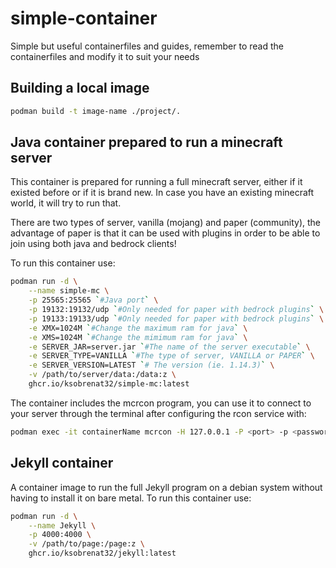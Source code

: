 # simple-container

Simple but useful containerfiles and guides,
 remember to read the containerfiles and
 modify it to suit your needs

## Building a local image

```sh
podman build -t image-name ./project/.
```

## Java container prepared to run a minecraft server

This container is prepared for running a full
 minecraft server, either if it existed before or
 if it is brand new. In case you have an existing
 minecraft world, it will try to run that.

There are two types of server, vanilla (mojang) and
 paper (community), the advantage of paper is that
 it can be used with plugins in order to be able to
 join using both java and bedrock clients!

To run this container use:

```sh
podman run -d \
    --name simple-mc \
    -p 25565:25565 `#Java port` \
    -p 19132:19132/udp `#Only needed for paper with bedrock plugins` \
    -p 19133:19133/udp `#Only needed for paper with bedrock plugins` \
    -e XMX=1024M `#Change the maximum ram for java` \
    -e XMS=1024M `#Change the mimimum ram for java` \
    -e SERVER_JAR=server.jar `#The name of the server executable` \
    -e SERVER_TYPE=VANILLA `#The type of server, VANILLA or PAPER` \
    -e SERVER_VERSION=LATEST `# The version (ie. 1.14.3)` \
    -v /path/to/server/data:/data:z \
    ghcr.io/ksobrenat32/simple-mc:latest
```

The container includes the mcrcon program, you can
use it to connect to your server through the terminal
after configuring the rcon service with:

```sh
podman exec -it containerName mcrcon -H 127.0.0.1 -P <port> -p <password> -t
```

## Jekyll container

A container image to run the full Jekyll program on a debian
 system without having to install it on bare metal. To run
 this container use:

```sh
podman run -d \
    --name Jekyll \
    -p 4000:4000 \
    -v /path/to/page:/page:z \
    ghcr.io/ksobrenat32/jekyll:latest
```
